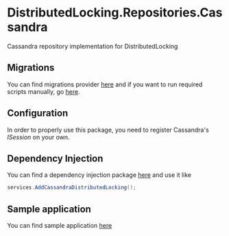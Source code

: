 ﻿# DistributedLocking.Repositories.Cassandra

Cassandra repository implementation for DistributedLocking

## Migrations

You can find migrations provider [here](./DistributedLocking.Repositories.Cassandra.Migrations/CassandraDistributedLocksRepositoryMigrationsProvider.cs) and if you want to run required scripts manually, go [here](./DistributedLocking.Repositories.Cassandra.Migrations/Scripts).

## Configuration

In order to properly use this package, you need to register Cassandra's *ISession* on your own.

## Dependency Injection

You can find a dependency injection package [here](./Extensions/Extensions.Cassandra.DependencyInjection) and use it like

```csharp
services.AddCassandraDistributedLocking();
```

## Sample application

You can find sample application [here](./Samples/DistributedLocking.Repositories.Cassandra.Samples/Program.cs)